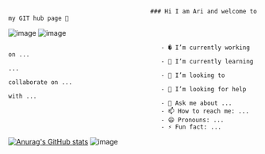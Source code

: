 


                                            ### Hi I am Ari and welcome to my GIT hub page 👋

![image](https://user-images.githubusercontent.com/6078108/132119011-35ecd4b1-4c92-4a47-ace8-60531a01483b.png)
![image](https://user-images.githubusercontent.com/6078108/132119035-2baaead9-0e4f-43d0-ad64-718b414739bd.png)


                                               - � I’m currently working on ...
                                               - 🌱 I’m currently learning ...
                                               - 👯 I’m looking to collaborate on ...
                                               - 🤔 I’m looking for help with ...
                                               - 💬 Ask me about ...
                                               - 📫 How to reach me: ...
                                               - 😄 Pronouns: ...
                                               - ⚡ Fun fact: ...
        
[![Anurag's GitHub stats](https://github-readme-stats.vercel.app/api?username=arimoyal)](https://github.com/arimoyal/github-readme-stats)
![image](https://user-images.githubusercontent.com/6078108/132119235-1b7fcf0d-fd5d-447b-870b-05d5d8c7cb45.png)


